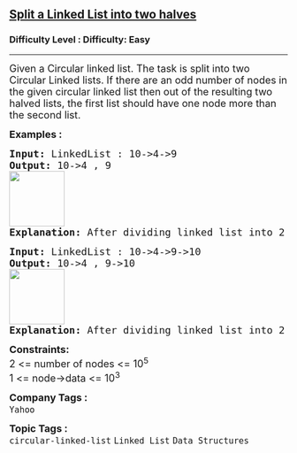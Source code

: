 <h2><a href="https://www.geeksforgeeks.org/problems/split-a-circular-linked-list-into-two-halves/1?sortBy=submissions&category%5B%5D=Linked%2520List&page=2&difficulty%5B%5D=0">Split a Linked List into two halves</a></h2><h3>Difficulty Level : Difficulty: Easy</h3><hr><div class="problems_problem_content__Xm_eO"><p><span style="font-size: 18px;">Given a Circular linked list. The task is </span><span style="font-size: 18px;">split into two Circular Linked lists. If there are an odd number of nodes in the given circular linked list then out of the resulting two halved lists, the first list should have one node more than the second list.</span></p>
<p><strong><span style="font-size: 18px;">Examples :</span></strong></p>
<pre><strong><span style="font-size: 18px;">Input: </span></strong><span style="font-size: 18px;"><span style="font-size: 18px;">LinkedList : 10-&gt;4-&gt;9
</span><strong style="font-size: 18px;">Output: </strong><span style="font-size: 18px;">10-&gt;4</span><span style="font-size: 18px;"> , 9<br></span><strong style="font-size: 18px;"><img src="https://media.geeksforgeeks.org/img-practice/prod/addEditProblem/700130/Web/Other/blobid1_1742208936.jpg" height="100"><br>Explanation: </strong><span style="font-size: 18px;">After dividing linked list into 2 parts , the first part contains 10, 4 and second part contain only 9.</span></span>
</pre>
<pre><strong><span style="font-size: 18px;">Input: </span></strong><span style="font-size: 18px;"><span style="font-size: 18px;">LinkedList : 10-&gt;4-&gt;9-&gt;10
</span><strong style="font-size: 18px;">Output: </strong><span style="font-size: 18px;">10-&gt;4 , 9-&gt;10<br><img src="https://media.geeksforgeeks.org/img-practice/prod/addEditProblem/700130/Web/Other/blobid2_1742208950.jpg" height="100"><br><strong style="font-size: 18px;">Explanation: </strong><span style="font-size: 18px;">After dividing linked list into 2 parts , the first part contains 10, 4 and second part contain 9, 10.</span></span></span></pre>
<p><span style="font-size: 18px;"><strong>Constraints:</strong><br>2 &lt;= number of nodes &lt;= 10<sup>5</sup><br>1 &lt;= node-&gt;data &lt;= 10<sup>3</sup></span></p></div><p><span style=font-size:18px><strong>Company Tags : </strong><br><code>Yahoo</code>&nbsp;<br><p><span style=font-size:18px><strong>Topic Tags : </strong><br><code>circular-linked-list</code>&nbsp;<code>Linked List</code>&nbsp;<code>Data Structures</code>&nbsp;